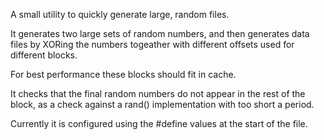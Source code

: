 A small utility to quickly generate large, random files.

It generates two large sets of random numbers, and then
generates data files by XORing the numbers togeather with
different offsets used for different blocks.

For best performance these blocks should fit in cache. 

It checks that the final random numbers do not appear in the
rest of the block, as a check against a rand() implementation
with too short a period.

Currently it is configured using the #define values at
the start of the file.
